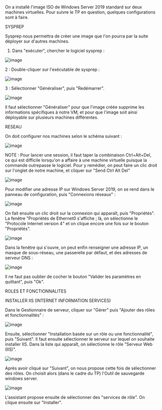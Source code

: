 On a installé l'image ISO de Windows Server 2019 standard sur deux machines virtuelles. 
Pour suivre le TP en question, quelques configurations sont à faire.

SYSPREP

Sysprep nous permettra de créer une image que l'on pourra par la suite déployer sur d'autres machines.

1. Dans "exécuter", chercher le logiciel sysprep : 

![image](https://user-images.githubusercontent.com/105868197/172115097-855171c5-2a6a-4a75-bed2-f05e71fb7bb4.png)


2 : Double-cliquer sur l'exécutable de sysprep : 

![image](https://user-images.githubusercontent.com/105868197/172115199-2c9cc697-58fd-473a-ac9b-3a88c031fa77.png)


3 : Sélectionner "Généraliser", puis "Redémarrer".

![image](https://user-images.githubusercontent.com/105868197/172115286-b77594d3-2e91-4f21-a059-d9442edc0285.png)


Il faut sélectionner "Généraliser" pour que l'image créée supprime les informations spécifiques à notre VM, et pour que l'image soit ainsi déployable sur plusieurs machines différentes.


RESEAU

On doit configurer nos machines selon le schéma suivant :

![image](https://user-images.githubusercontent.com/105868197/172117512-1176b379-84f6-4400-867b-ec322cb152ae.png)

NOTE : Pour lancer une session, il faut taper la combinaison Ctrl+Alt+Del, ce qui est difficile lorsqu'on a affaire à une machine virtuelle puisque la commande outrepasse le logiciel.
Pour y remédier, on peut faire un clic droit sur l'onglet de notre machine, et cliquer sur "Send Ctrl Alt Del"

![image](https://user-images.githubusercontent.com/105868197/172118122-25855d65-97f2-4a1b-9fa1-e6665be94bc9.png)

Pour modifier une adresse IP sur Windows Server 2019, on se rend dans le panneau de configuration, puis "Connexions réseaux" : 

![image](https://user-images.githubusercontent.com/105868197/172119366-19a13dfe-94a6-42c0-81d1-0a6c386ac9a8.png)

On fait ensuite un clic droit sur la connexion qui apparaît, puis "Propriétés". La fenêtre "Propriétés de Ethernet0 s'affiche ; là, on sélectionne le "Protocole Internet version 4" et on clique encore une fois sur le bouton "Propriétés".

![image](https://user-images.githubusercontent.com/105868197/172119820-f02ba91e-1890-4165-a513-d9b614a9c108.png)


Dans la fenêtre qui s'ouvre, on peut enfin renseigner une adresse IP, un masque de sous-réseau, une passerelle par défaut, et des adresses de serveur DNS :

![image](https://user-images.githubusercontent.com/105868197/172120850-07322b65-7def-44f4-bd33-987511f4e897.png)

Il ne faut pas oublier de cocher le bouton "Valider les paramètres en quittant", puis "Ok".


ROLES ET FONCTIONNALITES

INSTALLER IIS (INTERNET INFORMATION SERVICES)

Dans le Gestionnaire de serveur, cliquer sur "Gérer" puis "Ajouter des rôles et fonctionnalités" : 

![image](https://user-images.githubusercontent.com/105868197/172123455-90ac43e0-ed33-47ff-97b1-2dad46df0c3a.png)

Ensuite, sélectionner "Installation basée sur un rôle ou une fonctionnalité", puis "Suivant". Il faut ensuite sélectionner le serveur sur lequel on souhaite installer IIS. Dans la liste qui apparaît, on sélectionne le rôle "Serveur Web (IIS)".

![image](https://user-images.githubusercontent.com/105868197/172123968-220d4ba1-67f7-463c-8c08-e509719d05d4.png)

Après avoir cliqué sur "Suivant", on nous propose cette fois de sélectionner des rôles. On choisit alors (dans le cadre du TP) l'Outil de sauvegarde windows server.

![image](https://user-images.githubusercontent.com/105868197/172124324-63f8a9c0-a929-4277-9241-0a29af1f88e6.png)

L'assistant propose ensuite de sélectionner des "services de rôle". On clique ensuite sur "Installer".




